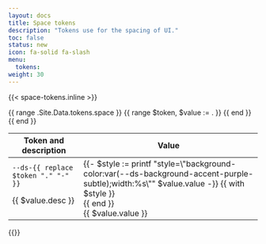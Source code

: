 ```yaml
---
layout: docs
title: Space tokens
description: "Tokens use for the spacing of UI."
toc: false
status: new
icon: fa-solid fa-slash
menu:
  tokens:
weight: 30
---
```


{{< space-tokens.inline >}}
<table class="table">
  <thead>
    <tr>
      <th scope="col" class="">Token and description</th>
      <th scope="col" class="text-nowrap bd-w-24">Value</th>
    </tr>
  </thead>
  <tbody>
    {{ range .Site.Data.tokens.space }}
      {{ range $token, $value := . }}
        <tr>
          <td class="align-top py-4">
            <div class="d-flex flex-column gap-2">
              <div>
                <code class="px-2 d-inline-block">--ds-{{ replace $token "." "-" }}</code>
              </div>
              <p class="mb-0">{{ $value.desc }}</p>
            </div>
          </td>
          <td class="align-top py-4">
            {{- $style := printf "style=\"background-color:var(--ds-background-accent-purple-subtle);width:%s\""  $value.value -}}
            {{ with $style }}
              <div class="d-inline-block bd-h-6" {{ . | safeHTMLAttr }}></div>
            {{ end }}
            <div class="text-left fs-xs">{{ $value.value }}</div>
          </td>         
        </tr>
        <tr>
      </tr>
      {{ end }}
    {{ end }}
  </tbody>
</table>
{{</ space-tokens.inline >}}
